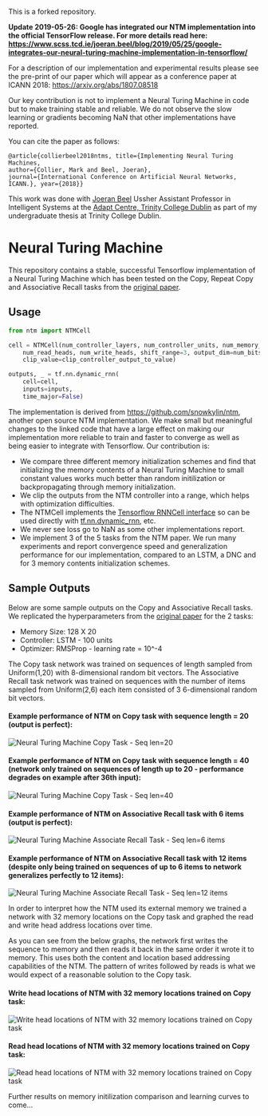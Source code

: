 This is a forked repository.

**Update 2019-05-26: Google has integrated our NTM implementation into the official TensorFlow release. For more details read here: https://www.scss.tcd.ie/joeran.beel/blog/2019/05/25/google-integrates-our-neural-turing-machine-implementation-in-tensorflow/**

For a description of our implementation and experimental results please see the pre-print of our paper which will appear as a conference paper at ICANN 2018: https://arxiv.org/abs/1807.08518

Our key contribution is not to implement a Neural Turing Machine in code but to make training stable and reliable. We do not observe the slow learning or gradients becoming NaN that other implementations have reported.

You can cite the paper as follows:

```
@article{collierbeel2018ntms, title={Implementing Neural Turing Machines,
author={Collier, Mark and Beel, Joeran},
journal={International Conference on Artificial Neural Networks, ICANN.}, year={2018}}
```

This work was done with [Joeran Beel](https://www.scss.tcd.ie/joeran.beel/) Ussher Assistant Professor in Intelligent Systems
at the [Adapt Centre, Trinity College Dublin](https://www.adaptcentre.ie/) as part of my undergraduate thesis at Trinity College Dublin.

# Neural Turing Machine

This repository contains a stable, successful Tensorflow implementation of a Neural Turing Machine which has been tested on the Copy, Repeat Copy and Associative Recall tasks from the [original paper](https://arxiv.org/abs/1410.5401).

## Usage

```python
from ntm import NTMCell

cell = NTMCell(num_controller_layers, num_controller_units, num_memory_locations, memory_size,
    num_read_heads, num_write_heads, shift_range=3, output_dim=num_bits_per_output_vector,
    clip_value=clip_controller_output_to_value)

outputs, _ = tf.nn.dynamic_rnn(
    cell=cell,
    inputs=inputs,
    time_major=False)
```

The implementation is derived from https://github.com/snowkylin/ntm, another open source NTM implementation. We make small but meaningful changes to the linked code that have a large effect on making our implementation more reliable to train and faster to converge as well as being easier to integrate with Tensorflow. Our contribution is:
- We compare three different memory initialization schemes and find that initializing the memory contents of a Neural Turing Machine to small constant values works much better than random initilization or backpropagating through memory initialization.
- We clip the outputs from the NTM controller into a range, which helps with optimization difficulties.
- The NTMCell implements the [Tensorflow RNNCell interface](https://www.tensorflow.org/api_docs/python/tf/contrib/rnn/RNNCell) so can be used directly with [tf.nn.dynamic_rnn](https://www.tensorflow.org/api_docs/python/tf/nn/dynamic_rnn), etc.
- We never see loss go to NaN as some other implementations report.
- We implement 3 of the 5 tasks from the NTM paper. We run many experiments and report convergence speed and generalization performance for our implementation, compared to an LSTM, a DNC and for 3 memory contents initialization schemes.

## Sample Outputs

Below are some sample outputs on the Copy and Associative Recall tasks. We replicated the hyperparameters from the [original paper](https://arxiv.org/abs/1410.5401) for the 2 tasks:

- Memory Size: 128 X 20
- Controller: LSTM - 100 units
- Optimizer: RMSProp - learning rate = 10^-4

The Copy task network was trained on sequences of length sampled from Uniform(1,20) with 8-dimensional random bit vectors. The Associative Recall task network was trained on sequences with the number of items sampled from Uniform(2,6) each item consisted of 3 6-dimensional random bit vectors.

#### Example performance of NTM on Copy task with sequence length = 20 (output is perfect):
![Neural Turing Machine Copy Task - Seq len=20](/img/copy_ntm_20_0.png)

#### Example performance of NTM on Copy task with sequence length = 40 (network only trained on sequences of length up to 20 - performance degrades on example after 36th input):
![Neural Turing Machine Copy Task - Seq len=40](/img/copy_ntm_40_1.png)

#### Example performance of NTM on Associative Recall task with 6 items (output is perfect):
![Neural Turing Machine Associate Recall Task - Seq len=6 items](/img/associative_recall_ntm_6_0.png)

#### Example performance of NTM on Associative Recall task with 12 items (despite only being trained on sequences of up to 6 items to network generalizes perfectly to 12 items):
![Neural Turing Machine Associate Recall Task - Seq len=12 items](/img/associative_recall_ntm_12_0.png)

In order to interpret how the NTM used its external memory we trained a network with 32 memory locations on the Copy task and graphed the read and write head address locations over time.

As you can see from the below graphs, the network first writes the sequence to memory and then reads it back in the same order it wrote it to memory. This uses both the content and location based addressing capabilities of the NTM. The pattern of writes followed by reads is what we would expect of a reasonable solution to the Copy task.

#### Write head locations of NTM with 32 memory locations trained on Copy task:
![Write head locations of NTM with 32 memory locations trained on Copy task](/img/ntm_copy_write_head.png)

#### Read head locations of NTM with 32 memory locations trained on Copy task:
![Read head locations of NTM with 32 memory locations trained on Copy task](/img/ntm_copy_read_head.png)

Further results on memory initilization comparison and learning curves to come...
